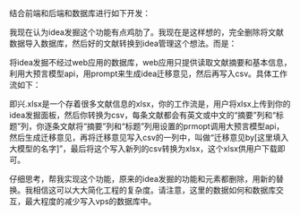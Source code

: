 结合前端和后端和数据库进行如下开发：

我现在认为idea发掘这个功能有点鸡肋了。我现在是这样想的，完全删除将文献数据导入数据库，然后好的文献转换到idea管理这个想法。而是：

将idea发掘不经过web应用的数据库，web应用只提供读取文献摘要和基本信息，利用大预言模型api，用prompt来生成idea迁移意见，然后再写入csv。具体工作流如下：

即兴.xlsx是一个存着很多文献信息的xlsx，你的工作流是，用户将xlsx上传到你的idea发掘面板，然后你转换为csv，每条文献都会有英文或中文的“摘要”列和“标题”列，你逐条文献将“摘要”列和“标题”列用设置的prmopt调用大预言模型api，然后生成迁移意见，再将迁移意见写入csv的一列中，叫做“迁移意见by[这里填入大模型的名字]”，最后将这个写入新列的csv转换为xlsx，这个xlsx供用户下载即可。

仔细思考，帮我实现这个功能，原来的idea发掘的功能和元素都删除，用新的替换。我相信这可以大大简化工程的复杂度。请注意，这里的数据如何和数据库交互，最大程度的减少写入vps的数据库中。